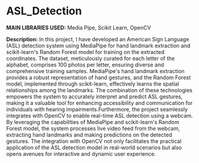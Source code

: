 # ASL_Detection

**MAIN LIBRARIES USED:**
Media Pipe, Scikit Learn, OpenCV

**Description:**
In this project, I have developed an American Sign Language (ASL) detection system using MediaPipe for hand landmark extraction and scikit-learn's Random Forest model for training on the extracted coordinates. The dataset, meticulously curated for each letter of the alphabet, comprises 100 photos per letter, ensuring diverse and comprehensive training samples. MediaPipe's hand landmark extraction provides a robust representation of hand gestures, and the Random Forest model, implemented through scikit-learn, effectively learns the spatial relationships among the landmarks. The combination of these technologies empowers the system to accurately interpret and predict ASL gestures, making it a valuable tool for enhancing accessibility and communication for individuals with hearing impairments.Furthermore, the project seamlessly integrates with OpenCV to enable real-time ASL detection using a webcam. By leveraging the capabilities of MediaPipe and scikit-learn's Random Forest model, the system processes live video feed from the webcam, extracting hand landmarks and making predictions on the detected gestures. The integration with OpenCV not only facilitates the practical application of the ASL detection model in real-world scenarios but also opens avenues for interactive and dynamic user experience.
